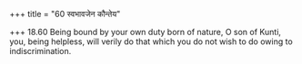 +++
title = "60 स्वभावजेन कौन्तेय"

+++
18.60 Being bound by your own duty born of nature, O son of Kunti, you,
being helpless, will verily do that which you do not wish to do owing to
indiscrimination.
